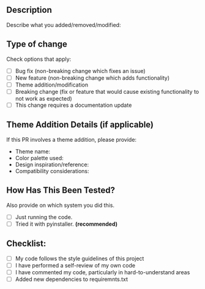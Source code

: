## Description

Describe what you added/removed/modified:

## Type of change
Check options that apply:

- [ ] Bug fix (non-breaking change which fixes an issue)
- [ ] New feature (non-breaking change which adds functionality)
- [ ] Theme addition/modification
- [ ] Breaking change (fix or feature that would cause existing functionality to not work as expected)
- [ ] This change requires a documentation update

## Theme Addition Details (if applicable)
If this PR involves a theme addition, please provide:
- Theme name:
- Color palette used:
- Design inspiration/reference:
- Compatibility considerations:

## How Has This Been Tested?
Also provide on which system you did this.

- [ ] Just running the code.
- [ ] Tried it with pyinstaller. **(recommended)**

## Checklist:
- [ ] My code follows the style guidelines of this project
- [ ] I have performed a self-review of my own code
- [ ] I have commented my code, particularly in hard-to-understand areas
- [ ] Added new dependencies to requiremnts.txt
